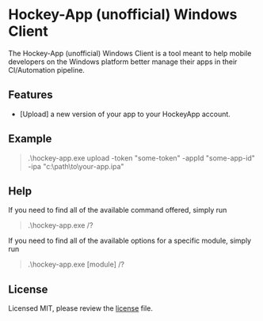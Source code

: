 # Hockey-App (unofficial) Windows Client

The Hockey-App (unofficial) Windows Client is a tool  meant to help mobile developers on the Windows platform better manage their apps in their CI/Automation pipeline.

## Features

 - [Upload] a new version of your app to your HockeyApp account.

 ## Example

 > .\hockey-app.exe upload -token "some-token" -appId "some-app-id" -ipa "c:\path\to\your-app.ipa"

 ## Help

 If you  need to find all of the available command offered, simply run

 > .\hockey-app.exe /?

 If you need to find all of the available options for a specific module, simply run

 > .\hockey-app.exe [module] /?

 ## License

Licensed MIT, please review the [license](https://github.com/ChaseFlorell/hockey-app/blob/develop/LICENSE.md) file.
